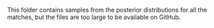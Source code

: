 This folder contains samples from the posterior distributions for all the matches, but the files are too large to be available on GitHub.